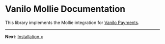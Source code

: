 # Vanilo Mollie Documentation

This library implements the Mollie integration for
[Vanilo Payments](https://vanilo.io/docs/4.x/payments).

---

**Next**: [Installation &raquo;](installation.md)
